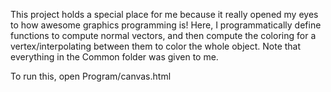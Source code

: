 This project holds a special place for me because it really opened my eyes to how awesome graphics programming is! Here, I programmatically define functions to compute normal vectors, and then compute the coloring for a vertex/interpolating between them to color the whole object. Note that everything in the Common folder was given to me.

To run this, open Program/canvas.html
